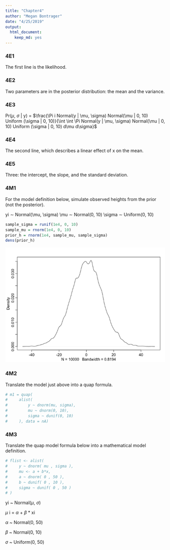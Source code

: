 ```yaml
---
title: "Chapter4"
author: "Megan Bontrager"
date: "4/25/2019"
output: 
  html_document: 
    keep_md: yes
---
```




### 4E1

The first line is the likelihood. 


### 4E2

Two parameters are in the posterior distribution: the mean and the variance.


### 4E3

Pr($\mu$, $\sigma$ | y) = $\frac{\Pi i Normal(y | \mu, \sigma) Normal(\mu | 0, 10) Uniform (\sigma | 0, 10)}{\int \int \Pi Normal(y | \mu, \sigma) Normal(\mu | 0, 10) Uniform (\sigma | 0, 10) d\mu d\sigma}$


### 4E4

The second line, which describes a linear effect of x on the mean.


### 4E5

Three: the intercept, the slope, and the standard deviation.


### 4M1

For the model definition below, simulate observed heights from the prior (not the posterior).

yi ∼ Normal(\mu, \sigma) 
\mu ∼ Normal(0, 10) 
\sigma ∼ Uniform(0, 10)



```r
sample_sigma = runif(1e4, 0, 10)
sample_mu = rnorm(1e4, 0, 10)
prior_h = rnorm(1e4, sample_mu, sample_sigma)
dens(prior_h)
```

![](Chapter4_files/figure-html/unnamed-chunk-1-1.png)<!-- -->


### 4M2

Translate the model just above into a quap formula.


```r
# m1 = quap(
#     alist(
#         y ~ dnorm(mu, sigma),
#         mu ~ dnorm(0, 10),
#         sigma ~ dunif(0, 10)
#     ), data = nA)
```




### 4M3

Translate the quap model formula below into a mathematical model definition.



```r
# flist <- alist(
#     y ~ dnorm( mu , sigma ),
#     mu <- a + b*x,
#     a ~ dnorm( 0 , 50 ),
#     b ~ dunif( 0 , 10 ),
#     sigma ~ dunif( 0 , 50 )
# )
```


yi ~ Normal($\mu$, $\sigma$)

$\mu$ i = $\alpha$ + $\beta$ * xi

$\alpha$ ~ Normal(0, 50)

$\beta$ ~ Normal(0, 10)

$\sigma$ ~ Uniform(0, 50)


